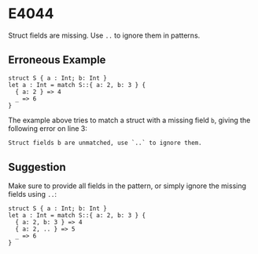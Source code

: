 # E4044

Struct fields are missing. Use `..` to ignore them in patterns.

## Erroneous Example

```moonbit
struct S { a : Int; b: Int }
let a : Int = match S::{ a: 2, b: 3 } {
  { a: 2 } => 4
  _ => 6
}
```

The example above tries to match a struct with a missing field `b`,
giving the following error on line 3:

```default
Struct fields b are unmatched, use `..` to ignore them.
```

## Suggestion

Make sure to provide all fields in the pattern,
or simply ignore the missing fields using `..`:

```moonbit
struct S { a : Int; b: Int }
let a : Int = match S::{ a: 2, b: 3 } {
  { a: 2, b: 3 } => 4
  { a: 2, .. } => 5
  _ => 6
}
```

